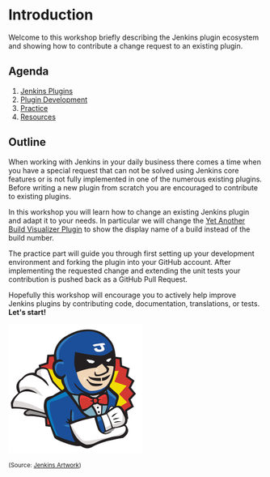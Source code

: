 # Introduction

Welcome to this workshop briefly describing the Jenkins plugin ecosystem and showing how to contribute a change request to an existing plugin.

## Agenda

1. [Jenkins Plugins](10_Plugins.md)
2. [Plugin Development](20_Development.md)
3. [Practice](30_Practice.md)
4. [Resources](40_Resources.md)

## Outline

When working with Jenkins in your daily business there comes a time when you have a special request that can not be solved using Jenkins core features or is not fully implemented in one of the numerous existing plugins. Before writing a new plugin from scratch you are encouraged to contribute to existing plugins.

In this workshop you will learn how to change an existing Jenkins plugin and adapt it to your needs. In particular we will change the [Yet Another Build Visualizer Plugin](https://plugins.jenkins.io/yet-another-build-visualizer) to show the display name of a build instead of the build number.

The practice part will guide you through first setting up your development environment and forking the plugin into your GitHub account. After implementing the requested change and extending the unit tests your contribution is pushed back as a GitHub Pull Request.

Hopefully this workshop will encourage you to actively help improve Jenkins plugins by contributing code, documentation, translations, or tests. **Let's start!**

![Jenkins Superhero](img/superhero.png "Jenkins Superhero")

<sup>(Source: [Jenkins Artwork](https://jenkins.io/artwork/))</sup>
